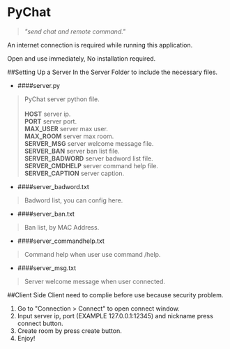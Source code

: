 PyChat
======
> *"send chat and remote command."*

An internet connection is required while running this application.

Open and use immediately, No installation required.

##Setting Up a Server
In the Server Folder to include the necessary files.
- ####server.py
> PyChat server python file.<br><br>
**HOST** server ip.<br>
**PORT** server port.<br>
**MAX_USER** server max user.<br>
**MAX_ROOM** server max room.<br>
**SERVER_MSG** server welcome message file.<br>
**SERVER_BAN** server ban list file.<br>
**SERVER_BADWORD** server badword list file.<br>
**SERVER_CMDHELP** server command help file.<br>
**SERVER_CAPTION** server caption.

- ####server_badword.txt
> Badword list, you can config here.

- ####server_ban.txt
> Ban list, by MAC Address.

- ####server_commandhelp.txt
> Command help when user use command /help.

- ####server_msg.txt
> Server welcome message when user connected.

##Client Side
Client need to complie before use because security problem.

1. Go to "Connection > Connect" to open connect window.
2. Input server ip, port (EXAMPLE 127.0.0.1:12345) and nickname press connect button.
3. Create room by press create button.
4. Enjoy!
